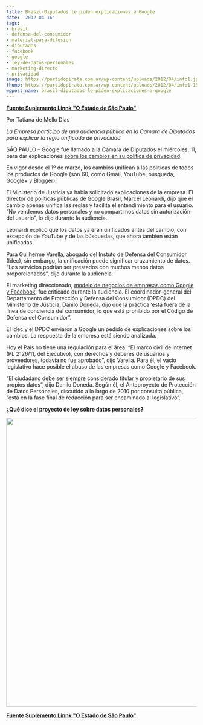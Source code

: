 ```yaml
---
title: Brasil-Diputados le piden explicaciones a Google
date: '2012-04-16'
tags:
- brasil
- defensa-del-consumidor
- material-para-difusion
- diputados
- facebook
- google
- ley-de-datos-personales
- marketing-directo
- privacidad
image: https://partidopirata.com.ar/wp-content/uploads/2012/04/info1.jpg
thumb: https://partidopirata.com.ar/wp-content/uploads/2012/04/info1-150x150.jpg
wppost_name: brasil-diputados-le-piden-explicaciones-a-google
---
```


<strong><a href="http://blogs.estadao.com.br/link/deputados-pedem-explicacoes-do-google/" target="_blank">Fuente Suplemento Linnk "O Estado de São Paulo"</a></strong>

Por Tatiana de Mello Dias

<em>La Empresa participó de una audiencia pública en la Cámara de Diputados para explicar la regla unificada de privacidad</em>

SÃO PAULO – Google fue llamado a la Cámara de Diputados el miércoles, 11, para dar explicaciones <a href="http://blogs.estadao.com.br/link/fora-do-funil/">sobre los cambios en su política de privacidad</a>.

En vigor desde el 1º de marzo, los cambios unifican a las políticas de todos los productos de Google (son 60, como Gmail, YouTube, búsqueda, Google+ y Blogger).

El Ministerio de Justicia ya habia solicitado explicaciones de la empresa. El director de políticas públicas de Google Brasil, Marcel Leonardi, dijo que el cambio apenas unifica las reglas y facilita el entendimiento para el usuario. “No vendemos datos personales y no compartimos datos sin autorización del usuario”, lo dijo durante la audiencia.

Leonardi explicó que los datos ya eran unificados antes del cambio, con excepción de YouTube y de las búsquedas, que ahora también están unificadas.

Para Guilherme Varella, abogado del Instuto de Defensa del Consumidor (Idec), sin embargo, la unificación puede significar cruzamiento de datos. “Los servicios podrian ser prestados con muchos menos datos proporcionados”, dijo durante la audiencia.

El marketing direccionado, <a href="http://blogs.estadao.com.br/link/o-que-parece-gratis-e-pago-com-seus-dados/">modelo de negocios de empresas como Google y Facebook</a>, fue criticado durante la audiencia. El coordinador-general del Departamento de Protección y Defensa del Consumidor (DPDC) del Ministerio de Justicia, Danilo Doneda, dijo que la práctica ‘está fuera de la línea de conciencia del consumidor, lo que está prohíbido por el Código de Defensa del Consumidor”.

El Idec y el DPDC enviaron a Google un pedido de explicaciones sobre los cambios. La respuesta de la empresa está siendo analizada.

Hoy el País no tiene una regulación para el área. “El marco civil de internet (PL 2126/11, del Ejecutivo), con derechos y deberes de usuarios y proveedores, todavía no fue aprobado”, dijo Varella. Para él, el vacío legislativo hace posible el abuso de las empresas como Google y Facebook.

“El ciudadano debe ser siempre considerado titular y propietario de sus propios datos”, dijo Danilo Doneda. Según él, el Anteproyecto de Protección de Datos Personales, discutido a lo largo de 2010 por consulta pública, “está en la fase final de redacción para ser encaminado al legislativo”.

<strong>¿Qué dice el proyecto de ley sobre datos personales?</strong>

<a href="https://partidopirata.com.ar/wp-content/uploads/2012/04/info1.jpg"><img class="aligncenter size-full wp-image-3965" title="Sobre Privacidad" src="https://partidopirata.com.ar/wp-content/uploads/2012/04/info1.jpg" alt="" width="590" height="764" /></a>

<strong><a href="http://blogs.estadao.com.br/link/deputados-pedem-explicacoes-do-google/" target="_blank">Fuente Suplemento Linnk "O Estado de São Paulo"</a></strong>
